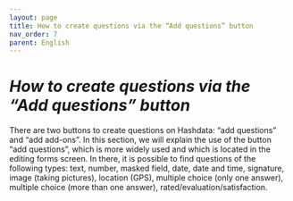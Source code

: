 ```yaml
---
layout: page
title: How to create questions via the “Add questions” button
nav_order: 7
parent: English
---
```

# <i>How to create questions via the “Add questions” button</i>
There are two buttons to create questions on Hashdata: “add questions” and “add add-ons”. In this section, we will explain the use of the button “add questions”, which is more widely used and which is located in the editing forms screen. In there, it is possible to find questions of the following types: text, number, masked field, date, date and time, signature, image (taking pictures), location (GPS), multiple choice (only one answer), multiple choice (more than one answer), rated/evaluation/satisfaction.
